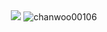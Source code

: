 <div align="center">
  <img src="https://bit.ly/3ot4v8u">
  <img src="https://hits.seeyoufarm.com/api/count/incr/badge.svg?url=https%3A%2F%2Fgithub.com%2Fchanwoo00106%2Fhit-counter&count_bg=%23CD84F1&title_bg=%23F9CA24&icon=stackoverflow.svg&icon_color=%23FFFFFF&title=Chanwoo&edge_flat=false" alt="chanwoo00106" />
</div>
